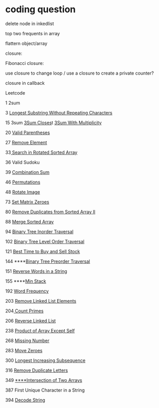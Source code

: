 # coding question

delete node in inkedlist

top two frequents in array

flattern object/array

closure:

  Fibonacci closure:

  use closure to change loop / use a closure to create a private counter?

 closure in callback



Leetcode

1  2sum

3 [  Longest Substring Without Repeating Characters](https://leetcode.com/problems/longest-substring-without-repeating-characters) 

15 3sum [3Sum Closes](https://leetcode.com/problems/3sum-closest)t  [3Sum With Multiplicity](https://leetcode.com/problems/3sum-with-multiplicity)    

20  [Valid Parentheses](https://leetcode.com/problems/valid-parentheses)    

27 [Remove Element](https://leetcode.com/problems/remove-element)    

33[  Search in Rotated Sorted Array](https://leetcode.com/problems/search-in-rotated-sorted-array)    

36  Valid Sudoku

39  [Combination Sum](https://leetcode.com/problems/combination-sum)    

46 [Permutations](https://leetcode.com/problems/permutations)    

48 [Rotate Image](https://leetcode.com/problems/rotate-image)    

73 [Set Matrix Zeroes](https://leetcode.com/problems/set-matrix-zeroes) 

80 [Remove Duplicates from Sorted Array II](https://leetcode.com/problems/remove-duplicates-from-sorted-array-ii)   

88 [Merge Sorted Array](https://leetcode.com/problems/merge-sorted-array)    

94 [Binary Tree Inorder Traversal](https://leetcode.com/problems/binary-tree-inorder-traversal)   

102 [Binary Tree Level Order Traversal](https://leetcode.com/problems/binary-tree-level-order-traversal)    

121 [Best Time to Buy and Sell Stock](https://leetcode.com/problems/best-time-to-buy-and-sell-stock)    

144 ****[Binary Tree Preorder Traversal](https://leetcode.com/problems/binary-tree-preorder-traversal)    

151 [Reverse Words in a String](https://leetcode.com/problems/reverse-words-in-a-string)   

155 ****[Min Stack](https://leetcode.com/problems/min-stack)   

192 [Word Frequency](https://leetcode.com/problems/word-frequency)    

203 [Remove Linked List Elements](https://leetcode.com/problems/remove-linked-list-elements) 

204[ Count Primes](https://leetcode.com/problems/count-primes)

206 [Reverse Linked List](https://leetcode.com/problems/reverse-linked-list)  

238 [Product of Array Except Self](https://leetcode.com/problems/product-of-array-except-self)    

268 [Missing Number](https://leetcode.com/problems/missing-number)  

283 [Move Zeroes](https://leetcode.com/problems/move-zeroes)    

300  [Longest Increasing Subsequence](https://leetcode.com/problems/longest-increasing-subsequence)

316  [Remove Duplicate Letters](https://leetcode.com/problems/remove-duplicate-letters) 

349 [ ****Intersection of Two Arrays](https://leetcode.com/problems/intersection-of-two-arrays)    

387  First Unique Character in a String

394 [ Decode String](https://leetcode.com/problems/decode-string)   





